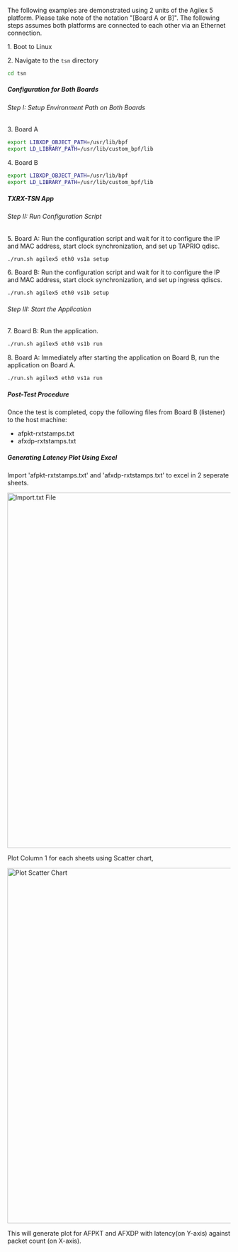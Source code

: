 The following examples are demonstrated using 2 units of the Agilex 5 platform.  Please take note of the notation "[Board A or B]". The following steps assumes both platforms are connected to each other via an Ethernet connection.

1\. Boot to Linux

2\. Navigate to the `tsn` directory

```bash
cd tsn
```

<h5>Configuration for Both Boards</h5>

<h6>Step I: Setup Environment Path on Both Boards</h6>

3\. Board A

   ```bash
   export LIBXDP_OBJECT_PATH=/usr/lib/bpf
   export LD_LIBRARY_PATH=/usr/lib/custom_bpf/lib 
   ```

4\. Board B

   ```bash
   export LIBXDP_OBJECT_PATH=/usr/lib/bpf
   export LD_LIBRARY_PATH=/usr/lib/custom_bpf/lib 
   ```

<h5>TXRX-TSN App</h5>

<h6>Step II: Run Configuration Script</h6>

5\. Board A: Run the configuration script and wait for it to configure the IP and MAC address, start clock synchronization, and set up TAPRIO qdisc.

   ```bash
   ./run.sh agilex5 eth0 vs1a setup
   ```

6\. Board B: Run the configuration script and wait for it to configure the IP and MAC address, start clock synchronization, and set up ingress qdiscs.

   ```bash
   ./run.sh agilex5 eth0 vs1b setup
   ```

<h6>Step III: Start the Application</h6>

7\. Board B: Run the application.

   ```bash
   ./run.sh agilex5 eth0 vs1b run
   ```

8\. Board A: Immediately after starting the application on Board B, run the application on Board A.

   ```bash
   ./run.sh agilex5 eth0 vs1a run
   ```

<h5>Post-Test Procedure</h5>
Once the test is completed, copy the following files from Board B (listener) to the host machine:

- afpkt-rxtstamps.txt
- afxdp-rxtstamps.txt

<h5>Generating Latency Plot Using Excel</h5>

Import 'afpkt-rxtstamps.txt' and 'afxdp-rxtstamps.txt' to excel in 2 seperate sheets.

<img src="https://altera-fpga.github.io/rel-25.1/embedded-designs/doc_modules/tsn/images/1_excelview.png" alt="Import.txt File"  width="800">

Plot Column 1 for each sheets using Scatter chart,

<img src="https://altera-fpga.github.io/rel-25.1/embedded-designs/doc_modules/tsn/images/2_excelview.png" alt="Plot Scatter Chart"  width="800">


This will generate plot for AFPKT and AFXDP with latency(on Y-axis) against packet count (on X-axis).
  